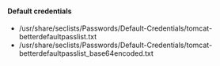 #### Default credentials

- /usr/share/seclists/Passwords/Default-Credentials/tomcat-betterdefaultpasslist.txt
- /usr/share/seclists/Passwords/Default-Credentials/tomcat-betterdefaultpasslist_base64encoded.txt
